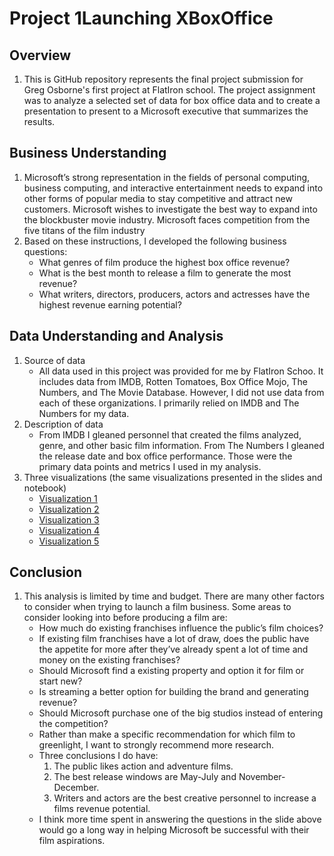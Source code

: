 # Project 1Launching XBoxOffice 

## Overview
1. This is GitHub repository represents the final project submission for Greg Osborne's first project at FlatIron school. The project assignment was to analyze a selected set of data for box office data and to create a presentation to present to a Microsoft executive that summarizes the results.
## Business Understanding
1. Microsoft’s strong representation in the fields of personal computing, business computing, and interactive entertainment needs to expand into other forms of popular media to stay competitive and attract new customers. Microsoft wishes to investigate the best way to expand into the blockbuster movie industry. Microsoft faces competition from the five titans of the film industry
2. Based on these instructions, I developed the following business questions:
      * What genres of film produce the highest box office revenue?
      * What is the best month to release a film to generate the most revenue?
      * What writers, directors, producers, actors and actresses have the highest revenue earning potential?
## Data Understanding and Analysis
1. Source of data
      * All data used in this project was provided for me by FlatIron Schoo. It includes data from IMDB, Rotten Tomatoes, Box Office Mojo, The Numbers, and The Movie Database. However, I did not use data from each of these organizations. I primarily relied on IMDB and The Numbers for my data.
2. Description of data
    * From IMDB I gleaned personnel that created the films analyzed, genre, and other basic film information. From The Numbers I gleaned the release date and box office performance. Those were the primary data points and metrics I used in my analysis. 
3. Three visualizations (the same visualizations presented in the slides and notebook)
    * [Visualization 1](https://github.com/FunkyTable/dsc-phase-1-project-v2-4/blob/master/Visualizations/Q1%20Genres%20in%20half-billion%20films.png?raw=true)
    * [Visualization 2](https://github.com/FunkyTable/dsc-phase-1-project-v2-4/blob/master/Visualizations/Q2%20Release%20Month%20Average%20-%20All%20Films.png?raw=true)
    * [Visualization 3](https://github.com/FunkyTable/dsc-phase-1-project-v2-4/blob/master/Visualizations/Q2%20Release%20month%20of%20half%20billion%20films.png?raw=true)
    * [Visualization 4](https://github.com/FunkyTable/dsc-phase-1-project-v2-4/blob/master/Visualizations/Q3%20Revenue%20Averages%20by%20Creatives.png?raw=true)
    * [Visualization 5](https://github.com/FunkyTable/dsc-phase-1-project-v2-4/blob/master/Visualizations/Q3%20Top%2010%20Creatives.png?raw=true)
    
    
## Conclusion
1. This analysis is limited by time and budget. There are many other factors to consider when trying to launch a film business. Some areas to consider looking into before producing a film are:
    * How much do existing franchises influence the public’s film choices?
    * If existing film franchises have a lot of draw, does the public have the appetite for more after they’ve already spent a lot of time and money on the existing franchises?
    * Should Microsoft find a existing property and option it for film or start new?
    * Is streaming a better option for building the brand and generating revenue?
    * Should Microsoft purchase one of the big studios instead of entering the competition?
    * Rather than make a specific recommendation for which film to greenlight, I want to strongly recommend more research. 
    * Three conclusions I do have:
        1. The public likes action and adventure films. 
        2. The best release windows are May-July and November-December.
        3. Writers and actors are the best creative personnel to increase a films revenue potential.
    * I think more time spent in answering the questions in the slide above would go a long way in helping Microsoft be successful with their film aspirations.